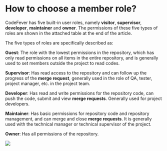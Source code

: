 # How to choose a member role?

CodeFever has five built-in user roles, namely **visitor**, **supervisor**, **developer**, **maintainer** and **owner**. The permissions of these five types of roles are shown in the attached table at the end of the article.

The five types of roles are specifically described as:

**Guest**: The role with the lowest permissions in the repository, which has only read permissions on all items in the entire repository, and is generally used to set members outside the project to read codes.

**Supervisor**: Has read access to the repository and can follow up the progress of the **merge request**, generally used in the role of QA, tester, project manager, etc. in the project team.

**Developer**: Has read and write permissions for the repository code, can push the code, submit and view **merge requests**. Generally used for project developers.

**Maintainer**: Has basic permissions for repository code and repository management, and can merge and close **merge requests**. It is generally used with the technical manager or technical supervisor of the project.

**Owner**: Has all permissions of the repository.

![](/doc/cn/common/assets/075a9efc66e0203714829207c20ba491.png)
